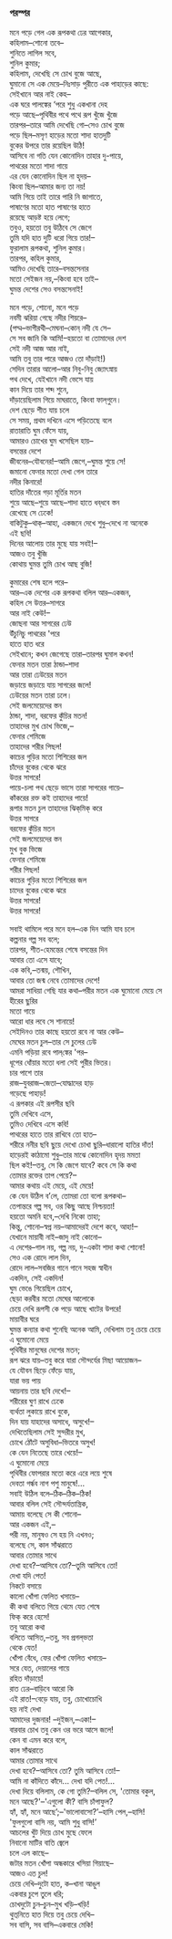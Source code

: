 ### পরস্পর
মনে পড়ে গেল এক রূপকথা ঢের আগেকার,  
কহিলাম–শোনো তবে–  
শুনিতে লাগিল সবে,  
শুনিল কুমার;  
কহিলাম, দেখেছি সে চোখ বুজে আছে,  
ঘুমানো সে এক মেয়ে–নিঃসাড় পুরীতে এক পাহাড়ের কাছে:  
সেইখানে আর নাই কেহ–  
এক ঘরে পালঙ্কের ‘পরে শুধু একখানা দেহ  
পড়ে আছে–পৃথিবীর পথে পথে রূপ খুঁজে খুঁজে  
তারপর–তারে আমি দেখেছি গো–সেও চোখ বুজে  
পড়ে ছিল–মসৃণ হাড়ের মতো শাদা হাতদুটি  
বুকের উপরে তার রয়েছিল উঠি!  
আসিবে না গতি যেন কোনোদিন তাহার দু-পায়ে,  
পাথরের মতো শাদা গায়ে  
এর যেন কোনোদিন ছিল না হৃদয়–  
কিংবা ছিল–আমার জন্য তা নয়!  
আমি গিয়ে তাই তারে পারি নি জাগাতে,  
পাষাণের মতো হাত পাষাণের হাতে  
রয়েছে আড়ষ্ট হয়ে লেগে;  
তবুও, হয়তো তবু উঠিবে সে জেগে  
তুমি যদি হাত দুটি ধরো গিয়ে তার!–  
ফুরালাম রূপকথা, শুনিল কুমার।  
তারপর, কহিল কুমার,  
আমিও দেখেছি তারে–বসন্তসেনার  
মতো সেইজন নয়,–কিংবা হবে তাই–  
ঘুমন্ত দেশের সেও বসন্তসেনাই!  

মনে পড়ে, শোনো, মনে পড়ে  
নবমী ঝরিয়া গেছে নদীর শিয়রে–  
(পদ্ম–ভাগীরথী–মেঘনা–কোন্‌ নদী যে সে–  
সে সব জানি কি আমি!–হয়তো বা তোমাদের দেশ  
সেই নদী আজ আর নাই,  
আমি তবু তার পারে আজও তো দাঁড়াই!)  
সেদিন তারার আলো–আর নিবু-নিবু জ্যোৎস্নায়  
পথ দেখে, যেইখানে নদী ভেসে যায়  
কান দিয়ে তার শব্দ শুনে,  
দাঁড়ায়েছিলাম গিয়ে মাঘরাতে, কিংবা ফাল্‌গুনে।  
দেশ ছেড়ে শীত যায় চলে  
সে সময়, প্রথম দখিনে এসে পড়িতেছে বলে  
রাতারাতি ঘুম ফেঁসে যায়,  
আমারও চোখের ঘুম খসেছিল হায়–  
বসন্তের দেশে  
জীবনের–যৌবনের!–আমি জেগে,–ঘুমন্ত শুয়ে সে!  
জমানো ফেনার মতো দেখা গেল তারে  
নদীর কিনারে!  
হাতির দাঁতের গড়া মূর্তির মতন  
শুয়ে আছে–শুয়ে আছে–শাদা হাতে ধব্‌ধবে স্তন  
রেখেছে সে ঢেকে!  
বাকিটুকু–থাক্‌–আহা, একজনে দেখে শুধু–দেখে না অনেকে  
এই ছবি!  
দিনের আলোয় তার মুছে যায় সবই!–  
আজও তবু খুঁজি  
কোথায় ঘুমন্ত তুমি চোখ আছ বুজি!  

কুমারের শেষ হলে পরে–  
আর–এক দেশের এক রূপকথা বলিল আর–একজন,  
কহিল সে উত্তর–সাগরে  
আর নাই কেউ!–  
জোছনা আর সাগরের ঢেউ  
উঁচুনিচু পাথরের 'পরে  
হাতে হাত ধরে   
সেইখানে; কখন জেগেছে তারা–তারপর ঘুমাল কখন!  
ফেনার মতন তারা ঠান্ডা–শাদা  
আর তারা ঢেউয়ের মতন  
জড়ায়ে জড়ায়ে যায় সাগরের জলে!  
ঢেউয়ের মতন তারা ঢলে।  
সেই জলমেয়েদের স্তন  
ঠান্ডা, শাদা, বরফের কুঁচির মতন!  
তাহাদের মুখ চোখ ভিজে,–  
ফেনার শেমিজে  
তাহাদের শরীর পিছল!  
কাচের গুড়ির মতো শিশিরের জল  
চাঁদের বুকের থেকে ঝরে   
উত্তর সাগরে!  
পায়ে-চলা পথ ছেড়ে ভাসে তারা সাগরের গায়ে–  
কাঁকরের রক্ত কই তাহাদের পায়ে!  
রূপার মতন চুল তাহাদের ঝিক্‌মিক্‌ করে  
উত্তর সাগরে  
বরফের কুঁচির মতন  
সেই জলমেয়েদের স্তন  
মুখ বুক ভিজে  
ফেনার শেমিজে  
শরীর পিছল!  
কাচের গুড়ির মতো শিশিরের জল  
চাদের বুকের থেকে ঝরে  
উত্তর সাগরে!  
উত্তর সাগরে!  

সবাই থামিলে পরে মনে হল–এক দিন আমি যাব চলে  
কল্পনার গল্প সব বলে;  
তারপর, শীত-হেমন্তের শেষে বসন্তের দিন  
আবার তো এসে যাবে;  
এক কবি,–তন্ময়, শৌখিন,  
আবার তো জন্ম নেবে তোমাদের দেশে!  
আমরা সাধিয়া গেছি যার কথা–পরীর মতন এক ঘুমোনো মেয়ে সে  
হীরের ছুরির  
মতো গায়ে  
আরো ধার লবে সে শানায়ে!  
সেইদিনও তার কাছে হয়তো রবে না আর কেউ–  
মেঘের মতন চুল–তার সে চুলের ঢেউ  
এমনি পড়িয়া রবে পাল্‌ঙ্কের 'পর–  
ধূপের ধোঁয়ার মতো ধলা সেই পুরীর ভিতর।  
চার পাশে তার  
রাজ–যুবরাজ–জেতা–যোদ্ধাদের হাড়  
গড়েছে পাহাড়!  
এ রূপকার এই রূপসীর ছবি  
তুমি দেখিবে এসে,  
তুমিও দেখিবে এসে কবি!  
পাথরের হাতে তার রাখিবে তো হাত–  
শরীরে ননীর ছবি ছুয়ে দেখো চোখা ছুরি–ধারালো হাতির দাঁত!  
হাড়েরই কাঠামো শুধু–তার মাঝে কোনোদিন হৃদয় মমতা   
ছিল কই!–তবু, সে কি জেগে যাবে? কবে সে কি কথা  
তোমার রক্তের তাপ পেয়ে?–  
আমার কথায় এই মেয়ে, এই মেয়ে!  
কে যেন উঠিল ব’লে, তোমরা তো বলো রূপকথা–  
তেপান্তরে গল্প সব, ওর কিছু আছে নিশ্চয়তা!  
হয়তো অমনি হবে,–দেখি নিকো তাহা;  
কিন্তু, শোনো–স্বপ্ন নয়–আমাদেরই দেশে কবে, আহা!–  
যেখানে মায়াবী নাই–জাদু নাই কোনো–  
এ দেশের–গাল নয়, গল্প নয়, দু-একটা শাদা কথা শোনো!  
সেও এক রোদে লাল দিন,  
রোদে লাল–সবজির গানে গানে সহজ স্বাধীন  
একদিন, সেই একদিন!  
ঘুম ভেঙে গিয়েছিল চোখে,  
ছেড়া করবীর মতো মেঘের আলোকে  
চেয়ে দেখি রূপসী কে পড়ে আছে খাটের উপরে!  
মায়াবীর ঘরে  
ঘুমন্ত কন্যার কথা শুনেছি অনেক আমি, দেখিলাম তবু চেয়ে চেয়ে  
এ ঘুমোনো মেয়ে  
পৃথিবীর মানুষের দেশের মতন;  
রূপ ঝরে যায়–তবু করে যারা সৌন্দর্যের মিছা আয়োজন–  
যে যৌবন ছিড়ে ফেঁড়ে যায়,  
যারা ভয় পায়  
আয়নায় তার ছবি দেখে!–  
শরীরের ঘুণ রাখে ঢেকে  
ব্যর্থতা লুকায়ে রাখে বুকে,  
দিন যায় যাহাদের অসাধে, অসুখে!–  
দেখিতেছিলাম সেই সুন্দরীর মুখ,  
চোখে ঠোঁটে অসুবিধা–ভিতরে অসুখ!  
কে যেন নিতেছে তারে খেয়ে!–  
এ ঘুমোনো মেয়ে  
পৃথিবীর ফোপরার মতো করে এরে লয়ে শুষে  
দেবতা গর্ন্ধব নাগ পশু মানুষে!...  
সবাই উঠিল বলে–ঠিক–ঠিক–ঠিক!  
আবার বলিল সেই সৌন্দর্যতান্ত্রিক,  
আমায় বলেছে সে কী শোনো–  
আর একজন এই,–  
পরী নয়, মানুষও সে হয় নি এখনও;  
বলেছে সে, কাল সাঁঝরাতে  
আবার তোমার সাথে  
দেখা হবে?–আসিবে তো?–তুমি আসিবে তো!  
দেখা যদি পেত!  
নিকটে বসায়ে  
কালো খোঁপা ফেলিত খসায়ে–  
কী কথা বলিতে গিয়ে থেমে যেত শেষে  
ফিক্‌ করে হেসে!  
তবু আরো কথা  
বলিতে আসিত,–তবু, সব প্রগল্‌ভতা  
থেকে যেত!  
খোঁপা বেঁধে, ফের খোঁপা ফেলিত খসায়ে–  
সরে যেত, দেয়ালের গায়ে  
রহিত দাঁড়ায়ে!  
রাত ঢের–বাড়িবে আরো কি  
এই রাত!–বেড়ে যায়, তবু, চোখোচোখি   
হয় নাই দেখা  
আমাদের দুজনার! –দুইজন,–একা!–  
বারবার চোখ তবু কেন ওর ভরে আসে জলে!  
কেন বা এমন করে বলে,  
কাল সাঁঝরাতে  
আমার তোমার সাথে  
দেখা হবে?–আসিবে তো? তুমি আসিবে তো!–  
আমি না কাঁদিতে কাঁদে... দেখা যদি পেত!...  
দেখা দিয়ে বলিলাম, কে গো তুমি?–বলিল সে, 'তোমার বকুল,  
মনে আছে?'–'এগুলো কী? বাসি চাঁপাফুল?  
হ্যাঁ, হ্যাঁ, মনে আছে’;–'ভালোবাসো?’–হাসি পেল,–হাসি!  
'ফুলগুলো বাসি নয়, আমি শুধু বাসি!’  
আচলের খুঁট দিয়ে চোখ মুছে ফেলে  
নিবানো মাটির বাতি জ্বেলে  
চলে এল কাছে–  
জটার মতন খোঁপা অন্ধকারে খসিয়া গিয়াছে–  
আজও এত চুল!  
চেয়ে দেখি–দুটো হাত, ক–খানা আঙুল  
একবার চুপে তুলে ধরি;  
চোখদুটো চুন–চুন–মুখ খড়ি–খড়ি!  
থুত্‌নিতে হাত দিয়ে তবু চেয়ে দেখি–  
সব বাসি, সব বাসি–একবারে মেকি!  